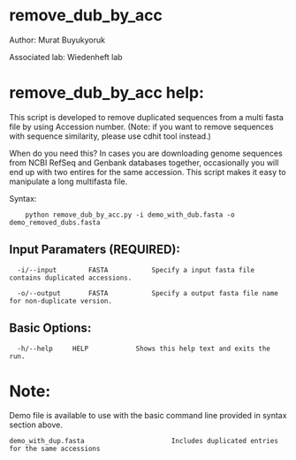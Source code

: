 # remove_dub_by_acc

Author: Murat Buyukyoruk

Associated lab: Wiedenheft lab

# remove_dub_by_acc help:

This script is developed to remove duplicated sequences from a multi fasta file by using Accession number. (Note: if you want to remove sequences with sequence similarity, please use cdhit tool instead.) 

When do you need this?
In cases you are downloading genome sequences from NCBI RefSeq and Genbank databases together, occasionally you will end up with two entires for the same accession. This script makes it easy to manipulate a long multifasta file.
        
Syntax:

        python remove_dub_by_acc.py -i demo_with_dub.fasta -o demo_removed_dubs.fasta

Input Paramaters (REQUIRED):
----------------------------
      -i/--input		FASTA			Specify a input fasta file contains duplicated accessions.

      -o/--output		FASTA			Specify a output fasta file name for non-duplicate version.

Basic Options:
--------------
	  -h/--help		HELP			Shows this help text and exits the run.
	
# Note:
Demo file is available to use with the basic command line provided in syntax section above. 

    demo_with_dup.fasta                      Includes duplicated entries for the same accessions
